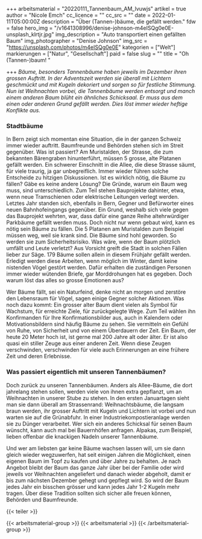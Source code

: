 +++
arbeitsmaterial = "20220111_Tannenbaum_AM_lvuwjs"
artikel = true
author = "Nicole Emch"
cc_licence = ""
cc_src = ""
date = 2022-01-11T05:00:00Z
description = "Über (Tannen-)bäume, die gefällt werden."
fdw = false
hero_img = "/v1641308996/denise-johnson-m4eISQg0e0E-unsplash_klrtjr.jpg"
img_description = "Auto transportiert einen gefällten Baum"
img_photographer = "Denise Johnson"
img_src = "https://unsplash.com/photos/m4eISQg0e0E"
kategorien = ["Welt"]
markierungen = ["Natur", "Gesellschaft"]
paid = false
slug = ""
title = "Oh (Tannen-)baum! "

+++
_Bäume, besonders Tannenbäume haben jeweils im Dezember ihren grossen Auftritt. In der Adventszeit werden sie überall mit Lichtern geschmückt und mit Kugeln dekoriert und sorgen so für festliche Stimmung. Nun ist Weihnachten vorbei, die Tannenbäume werden entsorgt und manch einem anderen Baum blüht ein ähnliches Schicksaal. Er muss aus dem einen oder anderen Grund gefällt werden. Dies löst immer wieder heftige Konflikte aus._

### Stadtbäume

In Bern zeigt sich momentan eine Situation, die in der ganzen Schweiz immer wieder auftritt. Baumfreunde und Behörden stehen sich im Streit gegenüber. Was ist passiert? Am Muristalden, der Strasse, die zum bekannten Bärengraben hinunterführt, müssen 5 grosse, alte Platanen gefällt werden. Ein schwerer Einschnitt in die Allee, die diese Strasse säumt, für viele traurig, ja gar unbegreiflich. Immer wieder führen solche Entscheide zu hitzigen Diskussionen. Ist es wirklich nötig, die Bäume zu fällen? Gäbe es keine andere Lösung? Die Gründe, warum ein Baum weg muss, sind unterschiedlich. Zum Teil stehen Bauprojekte dahinter, etwa, wenn neue Tramschienen oder elektrische Leitungen verlegt werden. Letztes Jahr standen sich, ebenfalls in Bern, Gegner und Befürworter eines neuen Bahnhofeingangs gegenüber. Ein Grund, weshalb sich viele gegen das Bauprojekt wehrten, war, dass dafür eine ganze Reihe altehrwürdiger Parkbäume gefällt werden muss. Doch nicht nur wenn gebaut wird, kann es nötig sein Bäume zu fällen. Die 5 Platanen am Muristalden zum Beispiel müssen weg, weil sie krank sind. Die Bäume sind hohl geworden. So werden sie zum Sicherheitsrisiko. Was wäre, wenn der Baum plötzlich umfällt und Leute verletzt? Aus Vorsicht greift die Stadt in solchen Fällen lieber zur Säge. 179 Bäume sollen allein in diesem Frühjahr gefällt werden. Erledigt werden diese Arbeiten, wenn möglich im Winter, damit keine nistenden Vögel gestört werden. Dafür erhalten die zuständigen Personen immer wieder wütenden Briefe, gar Morddrohungen hat es gegeben. Doch warum löst das alles so grosse Emotionen aus?

Wer Bäume fällt, sei ein Naturfeind, denke nicht an morgen und zerstöre den Lebensraum für Vögel, sagen einige Gegner solcher Aktionen. Was noch dazu kommt: Ein grosser alter Baum dient vielen als Symbol für Wachstum, für erreichte Ziele, für zurückgelegte Wege. Zum Teil wählen ihn Konfirmanden für Ihre Konfirmationsbilder aus, auch in Kalendern oder Motivationsbildern sind häufig Bäume zu sehen. Sie vermitteln ein Gefühl von Ruhe, von Sicherheit und von einem Überdauern der Zeit. Ein Baum, der heute 20 Meter hoch ist, ist gerne mal 200 Jahre alt oder älter. Er ist also quasi ein stiller Zeuge aus einer anderen Zeit. Wenn diese Zeugen verschwinden, verschwinden für viele auch Erinnerungen an eine frühere Zeit und deren Erlebnisse.

### Was passiert eigentlich mit unseren Tannenbäumen?

Doch zurück zu unseren Tannenbäumen. Anders als Allee-Bäume, die dort jahrelang stehen sollen, werden viele von ihnen extra gepflanzt, um an Weihnachten in unserer Stube zu stehen. In den ersten Januartagen sieht man sie dann überall am Strassenrand: Weihnachtsbäume, die langsam braun werden, ihr grosser Auftritt mit Kugeln und Lichtern ist vorbei und nun warten sie auf die Grünabfuhr. In einer Industriekompostieranlage werden sie zu Dünger verarbeitet. Wer sich ein anderes Schicksal für seinen Baum wünscht, kann auch mal bei Bauernhöfen anfragen. Alpakas, zum Beispiel, lieben offenbar die knackigen Nadeln unserer Tannenbäume.

Und wer am liebsten gar keine Bäume wachsen lassen will, um sie dann gleich wieder wegzuwerfen, hat seit einigen Jahren die Möglichkeit, einen eigenen Baum im Topf zu kaufen und über Jahre zu behalten. Je nach Angebot bleibt der Baum das ganze Jahr über bei der Familie oder wird jeweils vor Weihnachten angeliefert und danach wieder abgeholt, damit er bis zum nächsten Dezember gehegt und gepflegt wird. So wird der Baum jedes Jahr ein bisschen grösser und kann jedes Jahr 1-2 Kugeln mehr tragen. Über diese Tradition sollten sich sicher alle freuen können, Behörden und Baumfreunde.

{{< teiler >}}

{{< arbeitsmaterial-group >}}
{{< arbeitsmaterial >}}
{{< /arbeitsmaterial-group >}}